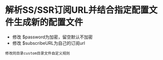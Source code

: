# 解析SS/SSR订阅URL并结合指定配置文件生成新的配置文件

 *  修改 $password为加密，留空默认不加密
 *  修改 $subscribeURL为自己的订阅url

`修改同目录custom目录文件自定义规则`
